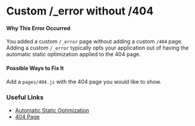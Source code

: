 # Custom /\_error without /404

#### Why This Error Occurred

You added a custom `/_error` page without adding a custom `/404` page. Adding a custom `/_error` typically opts your application out of having the automatic static optimization applied to the 404 page.

#### Possible Ways to Fix It

Add a `pages/404.js` with the 404 page you would like to show.

### Useful Links

- [Automatic Static Optimization](https://nextjs.org/docs/advanced-features/automatic-static-optimization)
- [404 Page](https://nextjs.org/docs/advanced-features/custom-error-page#404-page)

